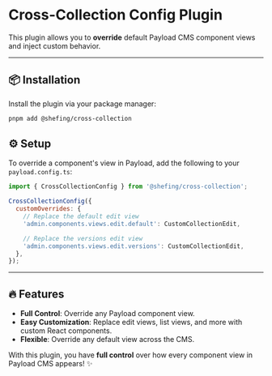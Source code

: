 
# Cross-Collection Config Plugin

This plugin allows you to **override** default Payload CMS component views and inject custom behavior.

---

## 📦 Installation

Install the plugin via your package manager:

```bash
pnpm add @shefing/cross-collection
```
## ⚙️ Setup

To override a component's view in Payload, add the following to your `payload.config.ts`:

```javascript
import { CrossCollectionConfig } from '@shefing/cross-collection';

CrossCollectionConfig({
  customOverrides: {
    // Replace the default edit view
    'admin.components.views.edit.default': CustomCollectionEdit,

    // Replace the versions edit view
    'admin.components.views.edit.versions': CustomCollectionEdit,
  },
});
```

---

## 🔥 Features

- **Full Control**: Override any Payload component view.
- **Easy Customization**: Replace edit views, list views, and more with custom React components.
- **Flexible**: Override any default view across the CMS.

With this plugin, you have **full control** over how every component view in Payload CMS appears! ✨
